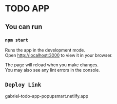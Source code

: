 # TODO APP



## You can run 

### `npm start`

Runs the app in the development mode.\
Open [http://localhost:3000](http://localhost:3000) to view it in your browser.

The page will reload when you make changes.\
You may also see any lint errors in the console.

## `Deploy Link`
<link> gabriel-todo-app-popupsmart.netlify.app </link>








